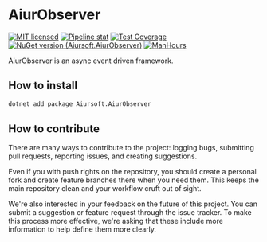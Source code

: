 # AiurObserver

[![MIT licensed](https://img.shields.io/badge/license-MIT-blue.svg)](https://gitlab.aiursoft.cn/aiursoft/AiurObserver/-/blob/master/LICENSE)
[![Pipeline stat](https://gitlab.aiursoft.cn/aiursoft/AiurObserver/badges/master/pipeline.svg)](https://gitlab.aiursoft.cn/aiursoft/AiurObserver/-/pipelines)
[![Test Coverage](https://gitlab.aiursoft.cn/aiursoft/AiurObserver/badges/master/coverage.svg)](https://gitlab.aiursoft.cn/aiursoft/AiurObserver/-/pipelines)
[![NuGet version (Aiursoft.AiurObserver)](https://img.shields.io/nuget/v/Aiursoft.AiurObserver.svg)](https://www.nuget.org/packages/Aiursoft.AiurObserver/)
[![ManHours](https://manhours.aiursoft.cn/r/gitlab.aiursoft.cn/aiursoft/AiurObserver.svg)](https://gitlab.aiursoft.cn/aiursoft/AiurObserver/-/commits/master?ref_type=heads)

AiurObserver is an async event driven framework.

## How to install

```bash
dotnet add package Aiursoft.AiurObserver
```

## How to contribute

There are many ways to contribute to the project: logging bugs, submitting pull requests, reporting issues, and creating suggestions.

Even if you with push rights on the repository, you should create a personal fork and create feature branches there when you need them. This keeps the main repository clean and your workflow cruft out of sight.

We're also interested in your feedback on the future of this project. You can submit a suggestion or feature request through the issue tracker. To make this process more effective, we're asking that these include more information to help define them more clearly.